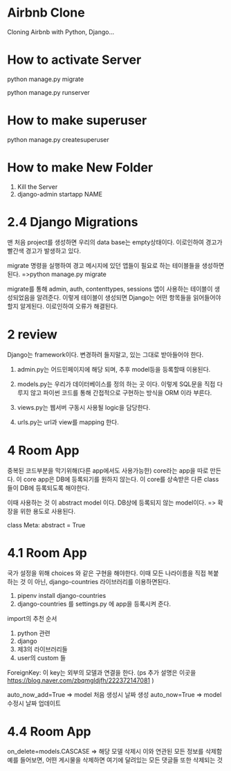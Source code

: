 # Airbnb Clone

Cloning Airbnb with Python, Django...

# How to activate Server

python manage.py migrate

python manage.py runserver

# How to make superuser

python manage.py createsuperuser

# How to make New Folder

1. Kill the Server
2. django-admin startapp NAME

# 2.4 Django Migrations

맨 처음 project를 생성하면 우리의 data base는 empty상태이다.
이로인하여 경고가 빨간색 경고가 발생하고 있다.

migrate 명령을 실행하여 경고 메시지에 있던 앱들이 필요로 하는 테이블들을 생성하면된다.
=>python manage.py migrate

migrate를 통해 admin, auth, contenttypes, sessions 앱이 사용하는 테이블이 생성되었음을 알려준다. 이렇게 테이블이 생성되면 Django는 어떤 항목들을 읽어들어야 할지 알게된다.
이로인하여 오류가 해결된다.

# 2 review

Django는 framework이다. 변경하려 들지말고, 있는 그대로 받아들어야 한다.

1. admin.py는 어드민페이지에 해당 되며, 추후 model등을 등록할때 이용된다.
2. models.py는 우리가 데이터베이스를 정의 하는 곳 이다. 이렇게 SQL문을 직접 다루지 않고 파이썬 코드를 통해 간접적으로 구현하는 방식을 ORM 이라 부른다.

3. views.py는 웹서버 구동시 사용될 logic을 담당한다.
4. urls.py는 url과 view를 mapping 한다.

# 4 Room App

중복된 코드부분을 막기위해(다른 app에서도 사용가능한) core라는 app을 따로 만든다.
이 core app은 DB에 등록되기를 원하지 않는다.
이 core를 상속받은 다른 class 들이 DB에 등록되도록 해야한다.

이때 사용하는 것 이 abstract model 이다. DB상에 등록되지 않는 model이다.
=> 확장을 위한 용도로 사용된다.

class Meta:
abstract = True

# 4.1 Room App

국가 설정을 위해 choices 와 같은 구현을 해야한다.
이때 모든 나라이름을 직접 복붙 하는 것 이 아닌, django-countries 라이브러리를 이용하면된다.

1. pipenv install django-countries
2. django-countries 를 settings.py 에 app을 등록시켜 준다.

import의 추천 순서

1. python 관련
2. django
3. 제3의 라이브러리들
4. user의 custom 들

ForeignKey: 이 key는 외부의 모델과 연결을 한다.
(ps 추가 설명은 이곳을 https://blog.naver.com/zbqmgldjfh/222372147081 )

auto_now_add=True => model 처음 생성시 날짜 생성
auto_now=True => model 수정시 날짜 업데이트

# 4.4 Room App

on_delete=models.CASCASE
=> 해당 모델 삭제시 이와 연관된 모든 정보를 삭제함
예를 들어보면, 어떤 게시물을 삭제하면 여기에 달려있는 모든 댓글들 또한 삭제되는 것
